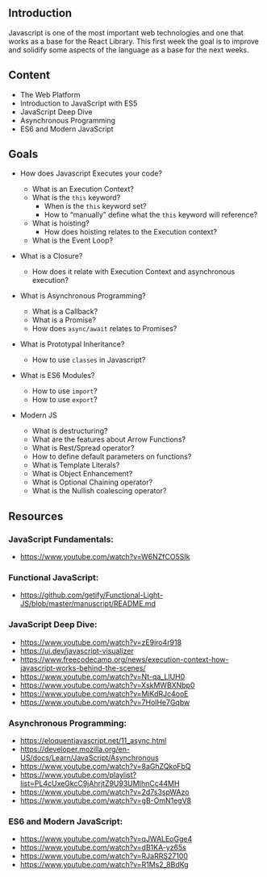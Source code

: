 ## Introduction

Javascript is one of the most important web technologies and one that works as a base for the React Library.
This first week the goal is to improve and solidify some aspects of the language as a base for the next weeks.

## Content

-   The Web Platform
-   Introduction to JavaScript with ES5
-   JavaScript Deep Dive
-   Asynchronous Programming
-   ES6 and Modern JavaScript

## Goals

-   How does Javascript Executes your code?

    -   What is an Execution Context?
    -   What is the `this` keyword?
        -   When is the `this` keyword set?
        -   How to “manually” define what the `this` keyword will reference?
    -   What is hoisting?
        -   How does hoisting relates to the Execution context?
    -   What is the Event Loop?

-   What is a Closure?

    -   How does it relate with Execution Context and asynchronous execution?

-   What is Asynchronous Programming?

    -   What is a Callback?
    -   What is a Promise?
    -   How does `async/await` relates to Promises?

-   What is Prototypal Inheritance?

    -   How to use `classes` in Javascript?

-   What is ES6 Modules?

    -   How to use `import`?
    -   How to use `export`?

-   Modern JS
    -   What is destructuring?
    -   What are the features about Arrow Functions?
    -   What is Rest/Spread operator?
    -   How to define default parameters on functions?
    -   What is Template Literals?
    -   What is Object Enhancement?
    -   What is Optional Chaining operator?
    -   What is the Nullish coalescing operator?

## Resources

### JavaScript Fundamentals:

-   https://www.youtube.com/watch?v=W6NZfCO5SIk

### Functional JavaScript:

-   https://github.com/getify/Functional-Light-JS/blob/master/manuscript/README.md

### JavaScript Deep Dive:

-   https://www.youtube.com/watch?v=zE9iro4r918
-   https://ui.dev/javascript-visualizer
-   https://www.freecodecamp.org/news/execution-context-how-javascript-works-behind-the-scenes/
-   https://www.youtube.com/watch?v=Nt-qa_LlUH0
-   https://www.youtube.com/watch?v=XskMWBXNbp0
-   https://www.youtube.com/watch?v=MiKdRJc4ooE
-   https://www.youtube.com/watch?v=7HolHe7Gqbw

### Asynchronous Programming:

-   https://eloquentjavascript.net/11_async.html
-   https://developer.mozilla.org/en-US/docs/Learn/JavaScript/Asynchronous
-   https://www.youtube.com/watch?v=8aGhZQkoFbQ
-   https://www.youtube.com/playlist?list=PL4cUxeGkcC9jAhrjtZ9U93UMIhnCc44MH
-   https://www.youtube.com/watch?v=2d7s3spWAzo
-   https://www.youtube.com/watch?v=gB-OmN1egV8

### ES6 and Modern JavaScript:

-   https://www.youtube.com/watch?v=qJWALEoGge4
-   https://www.youtube.com/watch?v=dB1KA-yz65s
-   https://www.youtube.com/watch?v=RJaRRS27100
-   https://www.youtube.com/watch?v=R1Ms2_8BdKg
